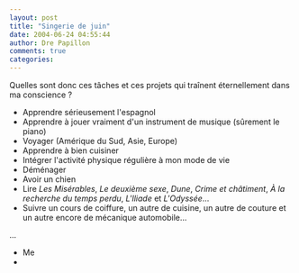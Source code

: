 ```yaml
---
layout: post
title: "Singerie de juin"
date: 2004-06-24 04:55:44
author: Dre Papillon
comments: true
categories: 
---
```



Quelles sont donc ces tâches et ces projets qui traînent éternellement dans ma conscience ?

* Apprendre sérieusement l'espagnol<br />
* Apprendre à jouer vraiment d'un instrument de musique (sûrement le piano)<br />
* Voyager (Amérique du Sud, Asie, Europe)<br />
* Apprendre à bien cuisiner<br />
* Intégrer l'activité physique régulière à mon mode de vie<br />
* Déménager<br />
* Avoir un chien<br />
* Lire *Les Misérables*, *Le deuxième sexe*, *Dune*, *Crime et châtiment*, *À la recherche du temps perdu*, *L'Iliade* et *L'Odyssée*...
* Suivre un cours de coiffure, un autre de cuisine, un autre de couture et un autre encore de mécanique automobile...

...

* Me <br />
* 